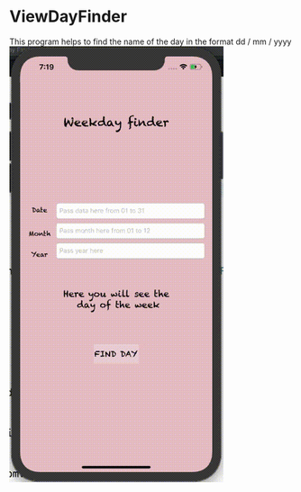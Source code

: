 # ViewDayFinder
This program helps to find the name of the day in the format dd / mm / yyyy
![NumFact](https://github.com/edwardivash/ViewDayFinder/blob/master/ViewDayFinder.gif)
